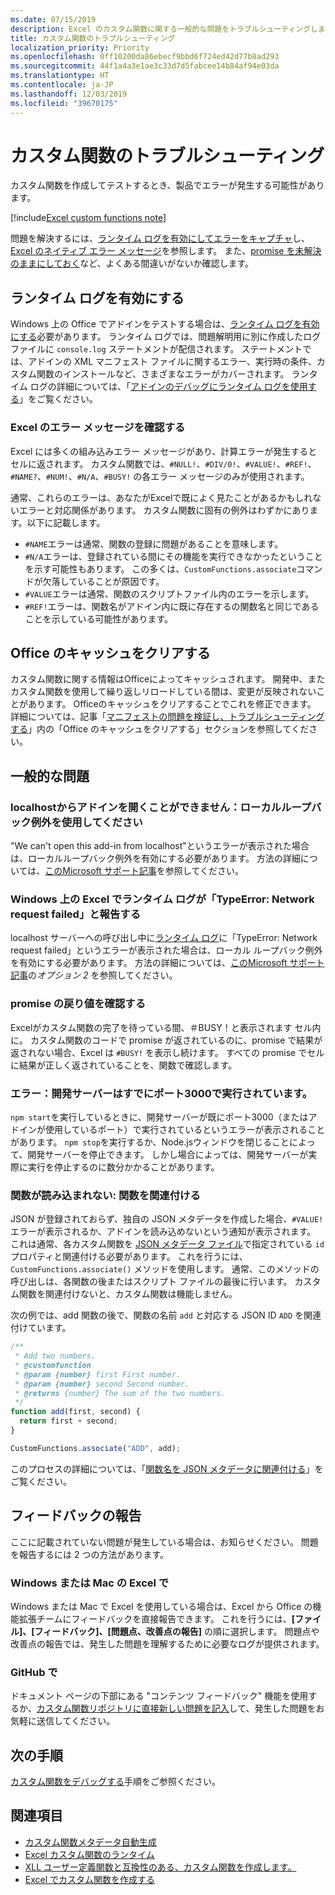 ```yaml
---
ms.date: 07/15/2019
description: Excel のカスタム関数に関する一般的な問題をトラブルシューティングします。
title: カスタム関数のトラブルシューティング
localization_priority: Priority
ms.openlocfilehash: 0ff10200da86ebecf9bbd6f724ed42d77b8ad293
ms.sourcegitcommit: 44f1a4a3e1ae3c33d7d5fabcee14b84af94e03da
ms.translationtype: HT
ms.contentlocale: ja-JP
ms.lasthandoff: 12/03/2019
ms.locfileid: "39670175"
---
```

# <a name="troubleshoot-custom-functions"></a>カスタム関数のトラブルシューティング

カスタム関数を作成してテストするとき、製品でエラーが発生する可能性があります。

[!include[Excel custom functions note](../includes/excel-custom-functions-note.md)]

問題を解決するには、[ランタイム ログを有効にしてエラーをキャプチャ](#enable-runtime-logging)し、[Excel のネイティブ エラー メッセージ](#check-for-excel-error-messages)を参照します。 また、[promise を未解決のままにしておく](#ensure-promises-return)など、よくある間違いがないか確認します。

## <a name="enable-runtime-logging"></a>ランタイム ログを有効にする

Windows 上の Office でアドインをテストする場合は、[ランタイム ログを有効にする](/office/dev/add-ins/testing/troubleshoot-manifest#use-runtime-logging-to-debug-your-add-in)必要があります。 ランタイム ログでは、問題解明用に別に作成したログ ファイルに `console.log` ステートメントが配信されます。 ステートメントでは、アドインの XML マニフェスト ファイルに関するエラー、実行時の条件、カスタム関数のインストールなど、さまざまなエラーがカバーされます。  ランタイム ログの詳細については、「[アドインのデバッグにランタイム ログを使用する](/office/dev/add-ins/testing/troubleshoot-manifest#use-runtime-logging-to-debug-your-add-in)」をご覧ください。  

### <a name="check-for-excel-error-messages"></a>Excel のエラー メッセージを確認する

Excel には多くの組み込みエラー メッセージがあり、計算エラーが発生するとセルに返されます。 カスタム関数では、`#NULL!`、`#DIV/0!`、`#VALUE!`、`#REF!`、`#NAME?`、`#NUM!`、`#N/A`、`#BUSY!` の各エラー メッセージのみが使用されます。

通常、これらのエラーは、あなたがExcelで既によく見たことがあるかもしれないエラーと対応関係があります。 カスタム関数に固有の例外はわずかにあります。以下に記載します。

- `#NAME`エラーは通常、関数の登録に問題があることを意味します。
- `#N/A`エラーは、登録されている間にその機能を実行できなかったということを示す可能性もあります。 この多くは、`CustomFunctions.associate`コマンドが欠落していることが原因です。
- `#VALUE`エラーは通常、関数のスクリプトファイル内のエラーを示します。
- `#REF!`エラーは、関数名がアドイン内に既に存在するの関数名と同じであることを示している可能性があります。

## <a name="clear-the-office-cache"></a>Office のキャッシュをクリアする

カスタム関数に関する情報はOfficeによってキャッシュされます。 開発中、またカスタム関数を使用して繰り返しリロードしている間は、変更が反映されないことがあります。 Officeのキャッシュをクリアすることでこれを修正できます。 詳細については、記事「[マニフェストの問題を検証し、トラブルシューティングする](../testing/troubleshoot-manifest.md#clear-the-office-cache)」内の「Office のキャッシュをクリアする」セクションを参照してください。

## <a name="common-issues"></a>一般的な問題

### <a name="cant-open-add-in-from-localhost-use-a-local-loopback-exception"></a>localhostからアドインを開くことができません：ローカルループバック例外を使用してください

"We can't open this add-in from localhost"というエラーが表示された場合は、ローカルループバック例外を有効にする必要があります。 方法の詳細については、[このMicrosoft サポート記事](https://support.microsoft.com/help/4490419/local-loopback-exemption-does-not-work)を参照してください。

### <a name="runtime-logging-reports-typeerror-network-request-failed-on-excel-on-windows"></a>Windows 上の Excel でランタイム ログが「TypeError: Network request failed」と報告する

localhost サーバーへの呼び出し中に[ランタイム ログ](custom-functions-troubleshooting.md#enable-runtime-logging)に「TypeError: Network request failed」というエラーが表示された場合は、ローカル ループバック例外を有効にする必要があります。 方法の詳細については、[このMicrosoft サポート記事](https://support.microsoft.com/help/4490419/local-loopback-exemption-does-not-work)の*オプション 2* を参照してください。

### <a name="ensure-promises-return"></a>promise の戻り値を確認する

Excelがカスタム関数の完了を待っている間、＃BUSY！と表示されます セル内に。 カスタム関数のコードで promise が返されているのに、promise で結果が返されない場合、Excel は `#BUSY!` を表示し続けます。 すべての promise でセルに結果が正しく返されていることを、関数で確認します。

### <a name="error-the-dev-server-is-already-running-on-port-3000"></a>エラー：開発サーバーはすでにポート3000で実行されています。

`npm start`を実行しているときに、開発サーバーが既にポート3000（またはアドインが使用しているポート）で実行されているというエラーが表示されることがあります。 `npm stop`を実行するか、Node.jsウィンドウを閉じることによって、開発サーバーを停止できます。 しかし場合によっては、開発サーバーが実際に実行を停止するのに数分かかることがあります。

### <a name="my-functions-wont-load-associate-functions"></a>関数が読み込まれない: 関数を関連付ける

JSON が登録されておらず、独自の JSON メタデータを作成した場合、`#VALUE!` エラーが表示されるか、アドインを読み込めないという通知が表示されます。 これは通常、各カスタム関数を [JSON メタデータ ファイル](custom-functions-json.md)で指定されている `id` プロパティと関連付ける必要があります。 これを行うには、`CustomFunctions.associate()` メソッドを使用します。 通常、このメソッドの呼び出しは、各関数の後またはスクリプト ファイルの最後に行います。 カスタム関数を関連付けないと、カスタム関数は機能しません。

次の例では、add 関数の後で、関数の名前 `add` と対応する JSON ID `ADD` を関連付けています。

```js
/**
 * Add two numbers.
 * @customfunction
 * @param {number} first First number.
 * @param {number} second Second number.
 * @returns {number} The sum of the two numbers.
 */
function add(first, second) {
  return first + second;
}

CustomFunctions.associate("ADD", add);
```

このプロセスの詳細については、「[関数名を JSON メタデータに関連付ける](/office/dev/add-ins/excel/custom-functions-json#associating-function-names-with-json-metadata)」をご覧ください。

## <a name="reporting-feedback"></a>フィードバックの報告

ここに記載されていない問題が発生している場合は、お知らせください。 問題を報告するには 2 つの方法があります。

### <a name="in-excel-on-windows-or-mac"></a>Windows または Mac の Excel で

Windows または Mac で Excel を使用している場合は、Excel から Office の機能拡張チームにフィードバックを直接報告できます。 これを行うには、**[ファイル]、[フィードバック]、[問題点、改善点の報告]** の順に選択します。 問題点や改善点の報告では、発生した問題を理解するために必要なログが提供されます。

### <a name="in-github"></a>GitHub で

ドキュメント ページの下部にある "コンテンツ フィードバック" 機能を使用するか、[カスタム関数リポジトリに直接新しい問題を記入](https://github.com/OfficeDev/Excel-Custom-Functions/issues)して、発生した問題をお気軽に送信してください。

## <a name="next-steps"></a>次の手順
[カスタム関数をデバッグする](custom-functions-debugging.md)手順をご参照ください。

## <a name="see-also"></a>関連項目

* [カスタム関数メタデータ自動生成](custom-functions-json-autogeneration.md)
* [Excel カスタム関数のランタイム](custom-functions-runtime.md)
* [XLL ユーザー定義関数と互換性のある、カスタム関数を作成します。](make-custom-functions-compatible-with-xll-udf.md)
* [Excel でカスタム関数を作成する](custom-functions-overview.md)
